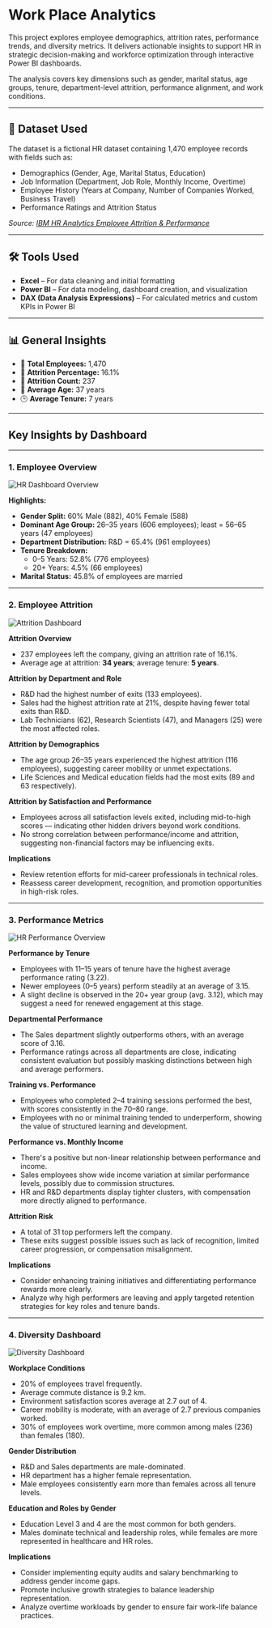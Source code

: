 # Work Place Analytics

This project explores employee demographics, attrition rates, performance trends, and diversity metrics. It delivers actionable insights to support HR in strategic decision-making and workforce optimization through interactive Power BI dashboards.

The analysis covers key dimensions such as gender, marital status, age groups, tenure, department-level attrition, performance alignment, and work conditions.

---

## 📂 Dataset Used

The dataset is a fictional HR dataset containing 1,470 employee records with fields such as:
- Demographics (Gender, Age, Marital Status, Education)
- Job Information (Department, Job Role, Monthly Income, Overtime)
- Employee History (Years at Company, Number of Companies Worked, Business Travel)
- Performance Ratings and Attrition Status

_Source: [IBM HR Analytics Employee Attrition & Performance](https://www.kaggle.com/datasets/pavansubhasht/ibm-hr-analytics-attrition-dataset)_

---

## 🛠 Tools Used

- **Excel** – For data cleaning and initial formatting  
- **Power BI** – For data modeling, dashboard creation, and visualization  
- **DAX (Data Analysis Expressions)** – For calculated metrics and custom KPIs in Power BI  

---

## 📊 General Insights

- 👥 **Total Employees:** 1,470  
- 🔻 **Attrition Percentage:** 16.1%  
- 🔻 **Attrition Count:** 237  
- 🎂 **Average Age:** 37 years  
- 🕒 **Average Tenure:** 7 years  

---

## Key Insights by Dashboard

---

### **1. Employee Overview**  
![HR Dashboard Overview](Images/Overview.png)

**Highlights:**
- **Gender Split:** 60% Male (882), 40% Female (588)  
- **Dominant Age Group:** 26–35 years (606 employees); least = 56–65 years (47 employees)  
- **Department Distribution:** R&D = 65.4% (961 employees)  
- **Tenure Breakdown:**
  - 0–5 Years: 52.8% (776 employees)
  - 20+ Years: 4.5% (66 employees)  
- **Marital Status:** 45.8% of employees are married  

---

### **2. Employee Attrition**  
![Attrition Dashboard](Images/Attrition.png)

**Attrition Overview**
- 237 employees left the company, giving an attrition rate of 16.1%.
- Average age at attrition: **34 years**; average tenure: **5 years**.

**Attrition by Department and Role**
- R&D had the highest number of exits (133 employees).
- Sales had the highest attrition rate at 21%, despite having fewer total exits than R&D.
- Lab Technicians (62), Research Scientists (47), and Managers (25) were the most affected roles.

**Attrition by Demographics**
- The age group 26–35 years experienced the highest attrition (116 employees), suggesting career mobility or unmet expectations.
- Life Sciences and Medical education fields had the most exits (89 and 63 respectively).

**Attrition by Satisfaction and Performance**
- Employees across all satisfaction levels exited, including mid-to-high scores — indicating other hidden drivers beyond work conditions.
- No strong correlation between performance/income and attrition, suggesting non-financial factors may be influencing exits.

**Implications**
- Review retention efforts for mid-career professionals in technical roles.
- Reassess career development, recognition, and promotion opportunities in high-risk roles.

---

### **3. Performance Metrics**  
![HR Performance Overview](Images/Performance.png)

**Performance by Tenure**
- Employees with 11–15 years of tenure have the highest average performance rating (3.22).
- Newer employees (0–5 years) perform steadily at an average of 3.15.
- A slight decline is observed in the 20+ year group (avg. 3.12), which may suggest a need for renewed engagement at this stage.

**Departmental Performance**
- The Sales department slightly outperforms others, with an average score of 3.16.
- Performance ratings across all departments are close, indicating consistent evaluation but possibly masking distinctions between high and average performers.

**Training vs. Performance**
- Employees who completed 2–4 training sessions performed the best, with scores consistently in the 70–80 range.
- Employees with no or minimal training tended to underperform, showing the value of structured learning and development.

**Performance vs. Monthly Income**
- There's a positive but non-linear relationship between performance and income.
- Sales employees show wide income variation at similar performance levels, possibly due to commission structures.
- HR and R&D departments display tighter clusters, with compensation more directly aligned to performance.

**Attrition Risk**
- A total of 31 top performers left the company.
- These exits suggest possible issues such as lack of recognition, limited career progression, or compensation misalignment.

**Implications**
- Consider enhancing training initiatives and differentiating performance rewards more clearly.
- Analyze why high performers are leaving and apply targeted retention strategies for key roles and tenure bands.

---

### **4. Diversity Dashboard**  
![Diversity Dashboard](Images/Diversity.png)

**Workplace Conditions**
- 20% of employees travel frequently.
- Average commute distance is 9.2 km.
- Environment satisfaction scores average at 2.7 out of 4.
- Career mobility is moderate, with an average of 2.7 previous companies worked.
- 30% of employees work overtime, more common among males (236) than females (180).

**Gender Distribution**
- R&D and Sales departments are male-dominated.
- HR department has a higher female representation.
- Male employees consistently earn more than females across all tenure levels.

**Education and Roles by Gender**
- Education Level 3 and 4 are the most common for both genders.
- Males dominate technical and leadership roles, while females are more represented in healthcare and HR roles.

**Implications**
- Consider implementing equity audits and salary benchmarking to address gender income gaps.
- Promote inclusive growth strategies to balance leadership representation.
- Analyze overtime workloads by gender to ensure fair work-life balance practices.
